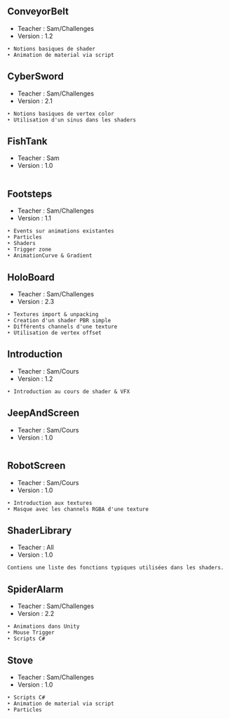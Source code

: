 
## ConveyorBelt
- Teacher : Sam/Challenges
- Version : 1.2
```
‣ Notions basiques de shader
‣ Animation de material via script
```


## CyberSword
- Teacher : Sam/Challenges
- Version : 2.1
```
‣ Notions basiques de vertex color
‣ Utilisation d'un sinus dans les shaders
```


## FishTank
- Teacher : Sam
- Version : 1.0
```

```


## Footsteps
- Teacher : Sam/Challenges
- Version : 1.1
```
‣ Events sur animations existantes
‣ Particles
‣ Shaders
‣ Trigger zone
‣ AnimationCurve & Gradient
```


## HoloBoard
- Teacher : Sam/Challenges
- Version : 2.3
```
‣ Textures import & unpacking
‣ Creation d'un shader PBR simple
‣ Différents channels d'une texture
‣ Utilisation de vertex offset
```


## Introduction
- Teacher : Sam/Cours
- Version : 1.2
```
‣ Introduction au cours de shader & VFX
```


## JeepAndScreen
- Teacher : Sam/Cours
- Version : 1.0
```

```


## RobotScreen
- Teacher : Sam/Cours
- Version : 1.0
```
‣ Introduction aux textures
‣ Masque avec les channels RGBA d'une texture
```


## ShaderLibrary
- Teacher : All
- Version : 1.0
```
Contiens une liste des fonctions typiques utilisées dans les shaders.
```


## SpiderAlarm
- Teacher : Sam/Challenges
- Version : 2.2
```
‣ Animations dans Unity
‣ Mouse Trigger
‣ Scripts C#
```


## Stove
- Teacher : Sam/Challenges
- Version : 1.0
```
‣ Scripts C#
‣ Animation de material via script
‣ Particles
```

